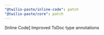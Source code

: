 ```yaml
---
"@twilio-paste/inline-code": patch
"@twilio-paste/core": patch
---
```


[Inline Code] Improved TsDoc type annotations
